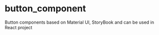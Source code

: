 # button_component
Button components based on Material UI, StoryBook and can be used in React project
